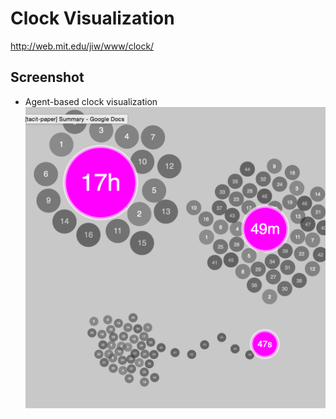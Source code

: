 # Clock Visualization
http://web.mit.edu/jiw/www/clock/

## Screenshot
* Agent-based clock visualization
 ![Agent Based Clock](agentbasedclock.png "Agent Based Clock")
